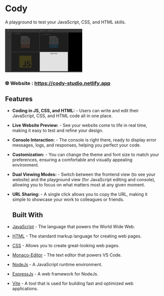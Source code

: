 # Cody

A playground to test your JavaScript, CSS, and HTML skills.

 <img  width="50%" src="./public/cody.png" />
 
 ### 🌐 Website : https://cody-studio.netlify.app

 ## Features 

- **Coding in JS, CSS, and HTML:** - Users can write and edit their JavaScript, CSS, and HTML code all in one place.
- **Live Website Preview:**  - See your website come to life in real time, making it easy to test and refine your design.
- **Console Interaction:** -  The console is right there, ready to display error messages, logs, and responses, helping you perfect your code.
- **Customization:**  - You can change the theme and font size to match your preferences, ensuring a comfortable and visually appealing environment.
- **Dual Viewing Modes:** - Switch between the frontend view (to see your website) and the playground view (for JavaScript editing and console), allowing you to focus on what matters most at any given moment.
- **URL Sharing:** - A single click allows you to copy the URL, making it simple to showcase your work to colleagues or friends.

  ## Built With 
  
- [JavaScript](https://www.javascript.com/) - The language that powers the World Wide Web.
- [HTML](https://www.w3schools.com/html/) - The standard markup language for creating web pages.
- [CSS](https://www.w3.org/Style/CSS/Overview.en.html) - Allows you to create great-looking web pages.
- [Monaco-Editor](https://www.npmjs.com/package/monaco-editor#monaco-editor) -  The text editor that powers VS Code.
- [NodeJs](https://nodejs.org/en) - A JavaScript runtime environment.
- [ExpressJs](https://expressjs.com/) - A web framework for NodeJs.
- [Vite](https://vitejs.dev/) - A tool that is used for building fast and optimized web applications. 






